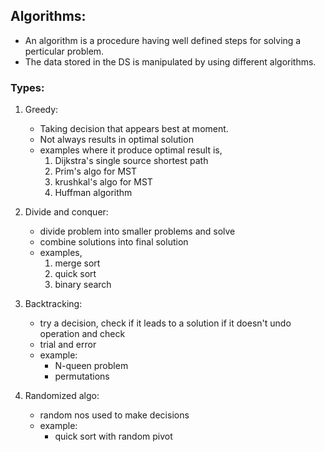 ## Algorithms:
- An algorithm is a procedure having well defined steps for solving a perticular problem. 
- The data stored in the DS is manipulated by using different algorithms.

### Types:

1. Greedy:
    - Taking decision that appears best at moment.
    - Not always results in optimal solution
    - examples where it produce optimal result is,
        1. Dijkstra's single source shortest path
        2. Prim's algo for MST
        3. krushkal's algo for MST
        4. Huffman algorithm

2. Divide and conquer:
    - divide problem into smaller problems and solve
    - combine solutions into final solution
    - examples,
        1. merge sort
        2. quick sort
        3. binary search

3. Backtracking:
    - try a decision, check if it leads to a solution if it doesn't undo operation and check
    - trial and error
    - example:
        - N-queen problem
        - permutations

4. Randomized algo:
    - random nos used to make decisions
    - example:
        - quick sort with random pivot
